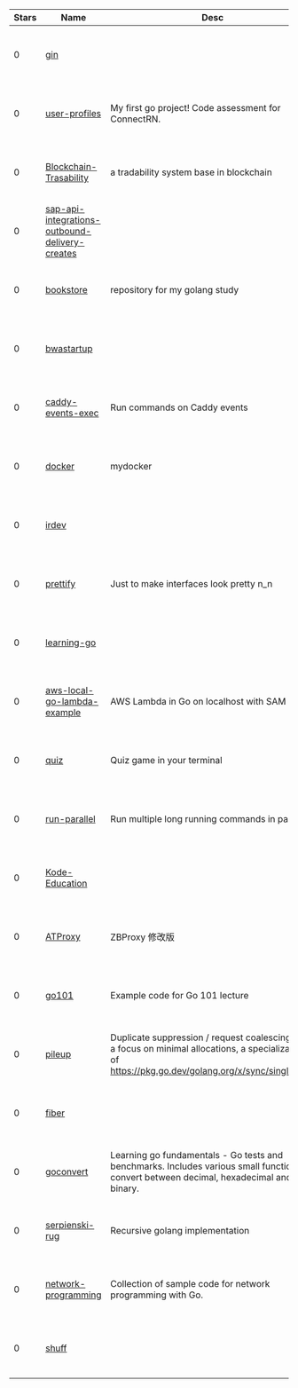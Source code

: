 | Stars | Name | Desc | Created | 
| ----- | ------- | ------------- | ------------- |
| 0 | [gin](https://github.com/railwayapp-templates/gin) |  | 2022-09-01 00:48:39 +0000 UTC |
| 0 | [user-profiles](https://github.com/jkblev/user-profiles) | My first go project! Code assessment for ConnectRN. | 2022-09-01 00:56:16 +0000 UTC |
| 0 | [Blockchain-Trasability](https://github.com/Abraxas-365/Blockchain-Trasability) | a tradability system base in blockchain | 2022-09-01 00:34:36 +0000 UTC |
| 0 | [sap-api-integrations-outbound-delivery-creates](https://github.com/latonaio/sap-api-integrations-outbound-delivery-creates) |  | 2022-09-01 01:31:18 +0000 UTC |
| 0 | [bookstore](https://github.com/brylleobra/bookstore) | repository for my golang study | 2022-09-01 00:27:07 +0000 UTC |
| 0 | [bwastartup](https://github.com/syalbiar20/bwastartup) |  | 2022-09-01 01:35:55 +0000 UTC |
| 0 | [caddy-events-exec](https://github.com/mholt/caddy-events-exec) | Run commands on Caddy events | 2022-09-01 00:08:56 +0000 UTC |
| 0 | [docker](https://github.com/myboran/docker) | mydocker | 2022-09-01 01:05:12 +0000 UTC |
| 0 | [irdev](https://github.com/NaKa2355/irdev) |  | 2022-09-01 00:07:07 +0000 UTC |
| 0 | [prettify](https://github.com/lenshosaurio/prettify) | Just to make interfaces look pretty n_n | 2022-09-01 00:30:14 +0000 UTC |
| 0 | [learning-go](https://github.com/ethan-stone/learning-go) |  | 2022-09-01 00:42:23 +0000 UTC |
| 0 | [aws-local-go-lambda-example](https://github.com/davedotdev/aws-local-go-lambda-example) | AWS Lambda in Go on localhost with SAM | 2022-09-01 00:36:18 +0000 UTC |
| 0 | [quiz](https://github.com/mdyssr/quiz) | Quiz game in your terminal | 2022-09-01 01:04:50 +0000 UTC |
| 0 | [run-parallel](https://github.com/blesswinsamuel/run-parallel) | Run multiple long running commands in parallel | 2022-09-01 00:00:57 +0000 UTC |
| 0 | [Kode-Education](https://github.com/Rom3n/Kode-Education) |  | 2022-09-01 00:53:38 +0000 UTC |
| 0 | [ATProxy](https://github.com/XiaoXianHW/ATProxy) | ZBProxy 修改版 | 2022-09-01 01:03:25 +0000 UTC |
| 0 | [go101](https://github.com/suapapa/go101) | Example code for Go 101 lecture | 2022-09-01 01:17:35 +0000 UTC |
| 0 | [pileup](https://github.com/flga/pileup) | Duplicate suppression / request coalescing with a focus on minimal allocations, a specialization of https://pkg.go.dev/golang.org/x/sync/singleflight | 2022-09-01 00:11:39 +0000 UTC |
| 0 | [fiber](https://github.com/railwayapp-templates/fiber) |  | 2022-09-01 00:18:13 +0000 UTC |
| 0 | [goconvert](https://github.com/bradsec/goconvert) | Learning go fundamentals - Go tests and benchmarks. Includes various small functions to convert between decimal, hexadecimal and binary. | 2022-09-01 00:41:45 +0000 UTC |
| 0 | [serpienski-rug](https://github.com/brunofurmon/serpienski-rug) | Recursive golang implementation | 2022-09-01 00:05:56 +0000 UTC |
| 0 | [network-programming](https://github.com/bxffour/network-programming) | Collection of sample code for network programming with Go. | 2022-09-01 01:08:10 +0000 UTC |
| 0 | [shuff](https://github.com/Felyp-Henrique/shuff) |  | 2022-09-01 01:24:05 +0000 UTC |


